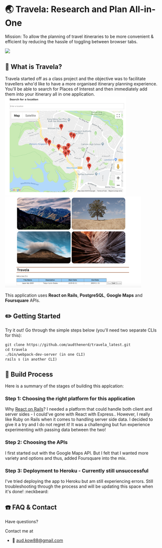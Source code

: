 # :earth_asia: Travela: Research and Plan All-in-One
Mission: To allow the planning of travel itineraries to be more convenient & efficient by reducing the hassle of toggling between browser tabs.

<img src="./app/assets/images/Travela-main.png" width="800px" />


## :paperclip: What is Travela?
Travela started off as a class project and the objective was to facilitate travellers who'd like to have a more organised itinerary planning experience. You'll be able to search for Places of Interest and then immediately add them into your itinerary all in one application.
<img src="./app/assets/images/Travela-google.png" width="400px" /><img src="./app/assets/images/Travela-itinerary.png" height="300px" width="450px" />

This application uses <b>React on Rails</b>, <b>PostgreSQL</b>, <b>Google Maps</b> and <b>Foursquare</b> APIs.


## :pencil2: Getting Started
Try it out!
Go through the simple steps below (you'll need two separate CLIs for this):
```
git clone https://github.com/audthenerd/travela_latest.git
cd travela
./bin/webpack-dev-server (in one CLI)
rails s (in another CLI)
```

## :hammer: Build Process
Here is a summary of the stages of building this applcation:

  ### Step 1: Choosing the right platform for this application
  Why <a href="https://github.com/rails/webpacker">React on Rails</a>?
  I needed a platform that could handle both client and server sides - I could've gone with React with Express.. However, I   really like Ruby on Rails when it comes to handling server side data. I decided to give it a try and I do not regret it!     It was a challenging but fun experience experimenting with passing data between the two!
  
  ### Step 2: Choosing the APIs
  I first started out with the Google Maps API. But I felt that I wanted more variety and options and thus, added Foursquare   into the mix. 
  
  ### Step 3: Deployment to Heroku - Currently still unsuccessful
  I've tried deploying the app to Heroku but am still experiencing errors. Still troubleshooting through the process and       will be updating this space when it's done! :neckbeard:
  
## :phone: FAQ & Contact
Have questions?

Contact me at <br>
- :email: aud.kow88@gmail.com
  


